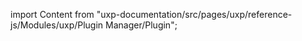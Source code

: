 
import Content from "uxp-documentation/src/pages/uxp/reference-js/Modules/uxp/Plugin Manager/Plugin";

<Content query="product=photoshop"/>
